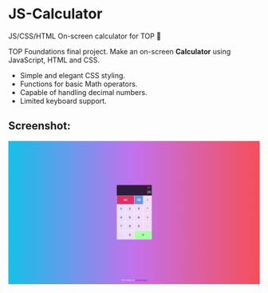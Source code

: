 # JS-Calculator
JS/CSS/HTML On-screen calculator for TOP 🥷

TOP Foundations final project. Make an on-screen **Calculator** using JavaScript, HTML and CSS.

- Simple and elegant CSS styling.
- Functions for basic Math operators.
- Capable of handling decimal numbers.
- Limited keyboard support. 

<h2>Screenshot:</h2>
<img src="./images/thumbnail.png" alt="Screenshot Sample">